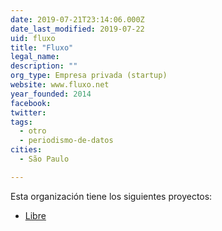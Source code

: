 ```yaml
---
date: 2019-07-21T23:14:06.000Z
date_last_modified: 2019-07-22
uid: fluxo
title: "Fluxo"
legal_name: 
description: ""
org_type: Empresa privada (startup)
website: www.fluxo.net
year_founded: 2014
facebook: 
twitter: 
tags:
  - otro
  - periodismo-de-datos
cities: 
  - São Paulo

---
```


Esta organización tiene los siguientes proyectos:

- [Libre](/i/libre.html)

